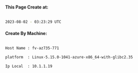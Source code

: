 
   
#### This Page Create at:

```bash

2023-08-02 - 03:23:29 UTC

```

#### Create By Machine:

```bash

Host Name : fv-az735-771

platform  : Linux-5.15.0-1041-azure-x86_64-with-glibc2.35

Ip Local  : 10.1.1.19

```

